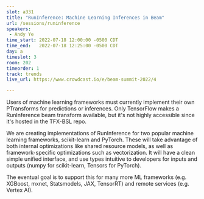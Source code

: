 ```yaml
---
slot: a331
title: "RunInference: Machine Learning Inferences in Beam"
url: /sessions/runinference
speakers:
 - Andy Ye
time_start: 2022-07-18 12:00:00 -0500 CDT
time_end:   2022-07-18 12:25:00 -0500 CDT
day: a
timeslot: 3
room: 202
timeorder: 1
track: trends
live_url: https://www.crowdcast.io/e/beam-summit-2022/4

---
```


Users of machine learning frameworks must currently implement their own PTransforms for predictions or inferences. Only TensorFlow makes a RunInference beam transform available, but it's not highly accessible since it's hosted in the TFX-BSL repo.
 
We are creating implementations of RunInference for two popular machine learning frameworks, scikit-learn and PyTorch. These will take advantage of both internal optimizations like shared resource models, as well as framework-specific optimizations such as vectorization. It will have a clean simple unified interface, and use types intuitive to developers for inputs and outputs (numpy for scikit-learn, Tensors for PyTorch).  
 
The eventual goal is to support this for many more ML frameworks (e.g. XGBoost, mxnet, Statsmodels, JAX, TensorRT) and remote services (e.g. Vertex AI).